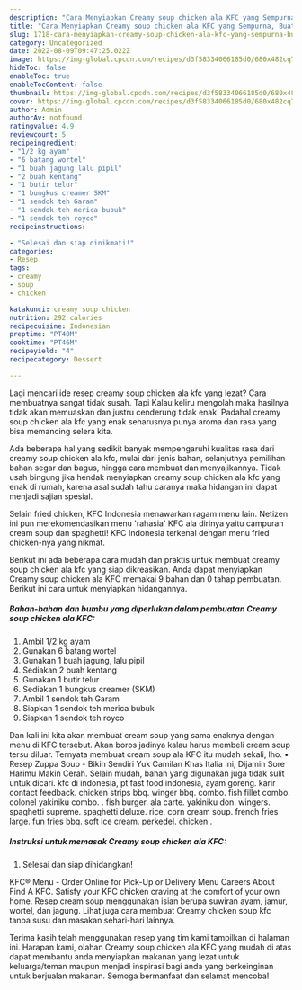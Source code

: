 ```yaml
---
description: "Cara Menyiapkan Creamy soup chicken ala KFC yang Sempurna, Buat Buka Puasa Lezat Sekali"
title: "Cara Menyiapkan Creamy soup chicken ala KFC yang Sempurna, Buat Buka Puasa Lezat Sekali"
slug: 1718-cara-menyiapkan-creamy-soup-chicken-ala-kfc-yang-sempurna-buat-buka-puasa-lezat-sekali
category: Uncategorized
date: 2022-08-09T09:47:25.022Z
image: https://img-global.cpcdn.com/recipes/d3f58334066185d0/680x482cq70/creamy-soup-chicken-ala-kfc-foto-resep-utama.jpg
hideToc: false
enableToc: true
enableTocContent: false
thumbnail: https://img-global.cpcdn.com/recipes/d3f58334066185d0/680x482cq70/creamy-soup-chicken-ala-kfc-foto-resep-utama.jpg
cover: https://img-global.cpcdn.com/recipes/d3f58334066185d0/680x482cq70/creamy-soup-chicken-ala-kfc-foto-resep-utama.jpg
author: Admin
authorAv: notfound
ratingvalue: 4.9
reviewcount: 5
recipeingredient:
- "1/2 kg ayam"
- "6 batang wortel"
- "1 buah jagung lalu pipil"
- "2 buah kentang"
- "1 butir telur"
- "1 bungkus creamer SKM"
- "1 sendok teh Garam"
- "1 sendok teh merica bubuk"
- "1 sendok teh royco"
recipeinstructions:

- "Selesai dan siap dinikmati!"
categories:
- Resep
tags:
- creamy
- soup
- chicken

katakunci: creamy soup chicken 
nutrition: 292 calories
recipecuisine: Indonesian
preptime: "PT40M"
cooktime: "PT46M"
recipeyield: "4"
recipecategory: Dessert

---
```



Lagi mencari ide resep creamy soup chicken ala kfc yang lezat? Cara membuatnya sangat tidak susah. Tapi Kalau keliru mengolah maka hasilnya tidak akan memuaskan dan justru cenderung tidak enak. Padahal creamy soup chicken ala kfc yang enak seharusnya punya aroma dan rasa yang bisa memancing selera kita.


Ada beberapa hal yang sedikit banyak mempengaruhi kualitas rasa dari creamy soup chicken ala kfc, mulai dari jenis bahan, selanjutnya pemilihan bahan segar dan bagus, hingga cara membuat dan menyajikannya. Tidak usah bingung jika hendak menyiapkan creamy soup chicken ala kfc yang enak di rumah, karena asal sudah tahu caranya maka hidangan ini dapat menjadi sajian spesial.

Selain fried chicken, KFC Indonesia menawarkan ragam menu lain. Netizen ini pun merekomendasikan menu &#39;rahasia&#39; KFC ala dirinya yaitu campuran cream soup dan spaghetti! KFC Indonesia terkenal dengan menu fried chicken-nya yang nikmat.


Berikut ini ada beberapa cara mudah dan praktis untuk membuat creamy soup chicken ala kfc yang siap dikreasikan. Anda dapat menyiapkan Creamy soup chicken ala KFC memakai 9 bahan dan 0 tahap pembuatan. Berikut ini cara untuk menyiapkan hidangannya.

<!--inarticleads1-->

##### Bahan-bahan dan bumbu yang diperlukan dalam pembuatan Creamy soup chicken ala KFC:

1. Ambil 1/2 kg ayam
1. Gunakan 6 batang wortel
1. Gunakan 1 buah jagung, lalu pipil
1. Sediakan 2 buah kentang
1. Gunakan 1 butir telur
1. Sediakan 1 bungkus creamer (SKM)
1. Ambil 1 sendok teh Garam
1. Siapkan 1 sendok teh merica bubuk
1. Siapkan 1 sendok teh royco


Dan kali ini kita akan membuat cream soup yang sama enaknya dengan menu di KFC tersebut. Akan boros jadinya kalau harus membeli cream soup tersu diluar. Ternyata membuat cream soup ala KFC itu mudah sekali, lho. • Resep Zuppa Soup - Bikin Sendiri Yuk Camilan Khas Italia Ini, Dijamin Sore Harimu Makin Cerah. Selain mudah, bahan yang digunakan juga tidak sulit untuk dicari. kfc di indonesia, pt fast food indonesia, ayam goreng. karir contact feedback. chicken strips bbq. winger bbq. combo. fish fillet combo. colonel yakiniku combo. . fish burger. ala carte. yakiniku don. wingers. spaghetti supreme. spaghetti deluxe. rice. corn cream soup. french fries large. fun fries bbq. soft ice cream. perkedel. chicken . 

<!--inarticleads2-->

##### Instruksi untuk memasak Creamy soup chicken ala KFC:


1. Selesai dan siap dihidangkan!

KFC® Menu - Order Online for Pick-Up or Delivery Menu Careers About Find A KFC. Satisfy your KFC chicken craving at the comfort of your own home. Resep cream soup menggunakan isian berupa suwiran ayam, jamur, wortel, dan jagung. Lihat juga cara membuat Creamy chicken soup kfc tanpa susu dan masakan sehari-hari lainnya. 

Terima kasih telah menggunakan resep yang tim kami tampilkan di halaman ini. Harapan kami, olahan Creamy soup chicken ala KFC yang mudah di atas dapat membantu anda menyiapkan makanan yang lezat untuk keluarga/teman maupun menjadi inspirasi bagi anda yang berkeinginan untuk berjualan makanan. Semoga bermanfaat dan selamat mencoba!
